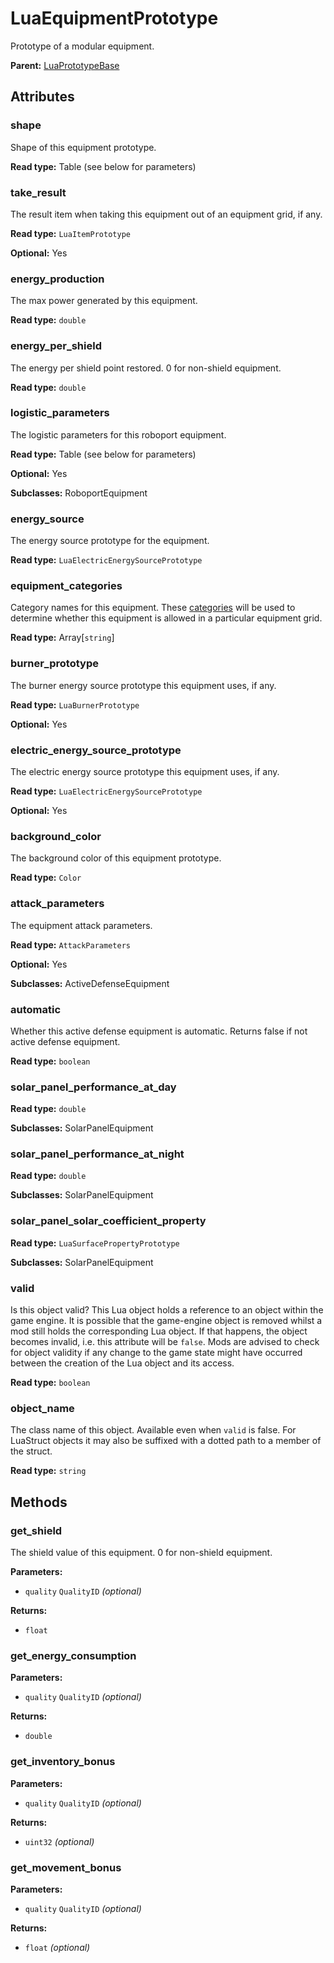 # LuaEquipmentPrototype

Prototype of a modular equipment.

**Parent:** [LuaPrototypeBase](LuaPrototypeBase.md)

## Attributes

### shape

Shape of this equipment prototype.

**Read type:** Table (see below for parameters)

### take_result

The result item when taking this equipment out of an equipment grid, if any.

**Read type:** `LuaItemPrototype`

**Optional:** Yes

### energy_production

The max power generated by this equipment.

**Read type:** `double`

### energy_per_shield

The energy per shield point restored. 0 for non-shield equipment.

**Read type:** `double`

### logistic_parameters

The logistic parameters for this roboport equipment.

**Read type:** Table (see below for parameters)

**Optional:** Yes

**Subclasses:** RoboportEquipment

### energy_source

The energy source prototype for the equipment.

**Read type:** `LuaElectricEnergySourcePrototype`

### equipment_categories

Category names for this equipment. These [categories](runtime:LuaEquipmentGridPrototype::equipment_categories) will be used to determine whether this equipment is allowed in a particular equipment grid.

**Read type:** Array[`string`]

### burner_prototype

The burner energy source prototype this equipment uses, if any.

**Read type:** `LuaBurnerPrototype`

**Optional:** Yes

### electric_energy_source_prototype

The electric energy source prototype this equipment uses, if any.

**Read type:** `LuaElectricEnergySourcePrototype`

**Optional:** Yes

### background_color

The background color of this equipment prototype.

**Read type:** `Color`

### attack_parameters

The equipment attack parameters.

**Read type:** `AttackParameters`

**Optional:** Yes

**Subclasses:** ActiveDefenseEquipment

### automatic

Whether this active defense equipment is automatic. Returns false if not active defense equipment.

**Read type:** `boolean`

### solar_panel_performance_at_day

**Read type:** `double`

**Subclasses:** SolarPanelEquipment

### solar_panel_performance_at_night

**Read type:** `double`

**Subclasses:** SolarPanelEquipment

### solar_panel_solar_coefficient_property

**Read type:** `LuaSurfacePropertyPrototype`

**Subclasses:** SolarPanelEquipment

### valid

Is this object valid? This Lua object holds a reference to an object within the game engine. It is possible that the game-engine object is removed whilst a mod still holds the corresponding Lua object. If that happens, the object becomes invalid, i.e. this attribute will be `false`. Mods are advised to check for object validity if any change to the game state might have occurred between the creation of the Lua object and its access.

**Read type:** `boolean`

### object_name

The class name of this object. Available even when `valid` is false. For LuaStruct objects it may also be suffixed with a dotted path to a member of the struct.

**Read type:** `string`

## Methods

### get_shield

The shield value of this equipment. 0 for non-shield equipment.

**Parameters:**

- `quality` `QualityID` *(optional)*

**Returns:**

- `float`

### get_energy_consumption

**Parameters:**

- `quality` `QualityID` *(optional)*

**Returns:**

- `double`

### get_inventory_bonus

**Parameters:**

- `quality` `QualityID` *(optional)*

**Returns:**

- `uint32` *(optional)*

### get_movement_bonus

**Parameters:**

- `quality` `QualityID` *(optional)*

**Returns:**

- `float` *(optional)*

